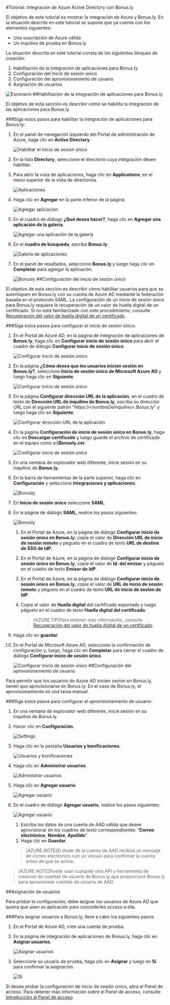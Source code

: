 <properties 
    pageTitle="Tutorial: Integración de Azure Active Directory con Bonus.ly | Microsoft Azure" 
    description="Aprenda cómo usar Bonus.ly con Azure Active Directory para habilitar el inicio de sesión único, el aprovisionamiento automatizado, etc." 
    services="active-directory" 
    authors="jeevansd"  
    documentationCenter="na" 
    manager="stevenpo"/>
<tags 
    ms.service="active-directory" 
    ms.devlang="na" 
    ms.topic="article" 
    ms.tgt_pltfrm="na" 
    ms.workload="identity" 
    ms.date="01/14/2016" 
    ms.author="jeedes" />

#Tutorial: Integración de Azure Active Directory con Bonus.ly

El objetivo de este tutorial es mostrar la integración de Azure y Bonus.ly. En la situación descrita en este tutorial se supone que ya cuenta con los elementos siguientes:

-   Una suscripción de Azure válida
-   Un inquilino de prueba en Bonus.ly

La situación descrita en este tutorial consta de los siguientes bloques de creación:

1.  Habilitación de la integración de aplicaciones para Bonus.ly
2.  Configuración del inicio de sesión único
3.  Configuración del aprovisionamiento de usuario
4.  Asignación de usuarios

![Escenario](./media/active-directory-saas-bonus-tutorial/IC773679.png "Escenario")
##Habilitación de la integración de aplicaciones para Bonus.ly

El objetivo de esta sección es describir cómo se habilita la integración de las aplicaciones para Bonus.ly.

###Siga estos pasos para habilitar la integración de aplicaciones para Bonus.ly:

1.  En el panel de navegación izquierdo del Portal de administración de Azure, haga clic en **Active Directory**.

    ![Habilitar el inicio de sesión único](./media/active-directory-saas-bonus-tutorial/IC773680.png "Habilitar el inicio de sesión único")

2.  En la lista **Directory**, seleccione el directorio cuya integración desee habilitar.

3.  Para abrir la vista de aplicaciones, haga clic en **Applications**, en el menú superior de la vista de directorios.

    ![Aplicaciones](./media/active-directory-saas-bonus-tutorial/IC700994.png "Aplicaciones")

4.  Haga clic en **Agregar** en la parte inferior de la página.

    ![Agregar aplicación](./media/active-directory-saas-bonus-tutorial/IC749321.png "Agregar aplicación")

5.  En el cuadro de diálogo **¿Qué desea hacer?**, haga clic en **Agregar una aplicación de la galería**.

    ![Agregar una aplicación de la galería](./media/active-directory-saas-bonus-tutorial/IC749322.png "Agregar una aplicación de la galería")

6.  En el **cuadro de búsqueda**, escriba **Bonus.ly**.

    ![Galería de aplicaciones](./media/active-directory-saas-bonus-tutorial/IC773681.png "Galería de aplicaciones")

7.  En el panel de resultados, seleccione **Bonus.ly** y luego haga clic en **Completar** para agregar la aplicación.

    ![Bonusly](./media/active-directory-saas-bonus-tutorial/IC773682.png "Bonusly")
##Configuración del inicio de sesión único

El objetivo de esta sección es describir cómo habilitar usuarios para que se autentiquen en Bonus.ly con su cuenta de Azure AD mediante la federación basada en el protocolo SAML. La configuración de un inicio de sesión único para Bonus.ly requiere la recuperación de un valor de huella digital de un certificado. Si no está familiarizado con este procedimiento, consulte [Recuperación del valor de huella digital de un certificado](http://youtu.be/YKQF266SAxI).

###Siga estos pasos para configurar el inicio de sesión único:

1.  En el Portal de Azure AD, en la página de integración de aplicaciones de **Bonus.ly**, haga clic en **Configurar inicio de sesión único** para abrir el cuadro de diálogo **Configurar inicio de sesión único**.

    ![Configurar inicio de sesión único](./media/active-directory-saas-bonus-tutorial/IC749323.png "Configurar inicio de sesión único")

2.  En la página **¿Cómo desea que los usuarios inicien sesión en Bonus.ly?**, seleccione **Inicio de sesión único de Microsoft Azure AD** y luego haga clic en **Siguiente**.

    ![Configurar inicio de sesión único](./media/active-directory-saas-bonus-tutorial/IC773683.png "Configurar inicio de sesión único")

3.  En la página **Configurar dirección URL de la aplicación**, en el cuadro de texto de **Dirección URL de inquilino de Bonus.ly**, escriba su dirección URL con el siguiente patrón "*https://\<nombreDeInquilino>.Bonus.ly*" y luego haga clic en **Siguiente**.

    ![Configurar dirección URL de la aplicación](./media/active-directory-saas-bonus-tutorial/IC773684.png "Configurar dirección URL de la aplicación")

4.  En la página **Configuración de inicio de sesión único en Bonus.ly**, haga clic en **Descargar certificado** y luego guarde el archivo de certificado en el equipo como **c:\\Bonusly.cer**.

    ![Configurar inicio de sesión único](./media/active-directory-saas-bonus-tutorial/IC773685.png "Configurar inicio de sesión único")

5.  En una ventana de explorador web diferente, inicie sesión en su inquilino de **Bonus.ly**.

6.  En la barra de herramientas de la parte superior, haga clic en **Configuración** y seleccione **Integraciones y aplicaciones**.

    ![Bonusly](./media/active-directory-saas-bonus-tutorial/IC773686.png "Bonusly")

7.  En **Inicio de sesión único** seleccione **SAML**.

8.  En la página de diálogo **SAML**, realice los pasos siguientes:

    ![Bonusly](./media/active-directory-saas-bonus-tutorial/IC773687.png "Bonusly")

    1.  En el Portal de Azure, en la página de diálogo **Configurar inicio de sesión único en Bonus.ly**, copie el valor de **Dirección URL de inicio de sesión remoto** y péguelo en el cuadro de texto **URL de destino de SSO de IdP**.
    2.  En el Portal de Azure, en la página de diálogo **Configurar inicio de sesión único en Bonus.ly**, copie el valor de **Id. del emisor** y péguelo en el cuadro de texto **Emisor de IdP**.
    3.  En el Portal de Azure, en la página de diálogo **Configurar inicio de sesión único en Bonus.ly**, copie el valor de **URL de inicio de sesión remoto** y péguelo en el cuadro de texto **URL de inicio de sesión de IdP**.
    4.  Copie el valor de **Huella digital** del certificado exportado y luego péguelo en el cuadro de texto **Huella digital del certificado**.

        >[AZURE.TIP]Para obtener más información, consulte [Recuperación del valor de huella digital de un certificado](http://youtu.be/YKQF266SAxI).

9.  Haga clic en **guardar**.

10. En el Portal de Microsoft Azure AD, seleccione la confirmación de configuración y, luego, haga clic en **Completar** para cerrar el cuadro de diálogo **Configurar inicio de sesión único**.

    ![Configurar inicio de sesión único](./media/active-directory-saas-bonus-tutorial/IC773689.png "Configurar inicio de sesión único")
##Configuración del aprovisionamiento de usuario

Para permitir que los usuarios de Azure AD inicien sesión en Bonus.ly, tienen que aprovisionarse en Bonus.ly. En el caso de Bonus.ly, el aprovisionamiento es una tarea manual.

###Siga estos pasos para configurar el aprovisionamiento de usuario:

1.  En una ventana de explorador web diferente, inicie sesión en su inquilino de Bonus.ly.

2.  Hacer clic en **Configuración**.

    ![Settings](./media/active-directory-saas-bonus-tutorial/IC781041.png "Settings")

3.  Haga clic en la pestaña **Usuarios y bonificaciones**.

    ![Usuarios y bonificaciones](./media/active-directory-saas-bonus-tutorial/IC781042.png "Usuarios y bonificaciones")

4.  Haga clic en **Administrar usuarios**.

    ![Administrar usuarios](./media/active-directory-saas-bonus-tutorial/IC781043.png "Administrar usuarios")

5.  Haga clic en **Agregar usuario**.

    ![Agregar usuario](./media/active-directory-saas-bonus-tutorial/IC781044.png "Agregar usuario")

6.  En el cuadro de diálogo **Agregar usuario**, realice los pasos siguientes:

    ![Agregar usuario](./media/active-directory-saas-bonus-tutorial/IC781045.png "Agregar usuario")

    1.  Escriba los datos de una cuenta de AAD válida que desee aprovisionar en los cuadros de texto correspondientes: “**Correo electrónico**, **Nombre**, **Apellido**”.
    2.  Haga clic en **Guardar**.

    >[AZURE.NOTE]El titular de la cuenta de AAD recibirá un mensaje de correo electrónico con un vínculo para confirmar la cuenta antes de que se active.

>[AZURE.NOTE]Puede usar cualquier otra API o herramienta de creación de cuentas de usuario de Bonus.ly que proporcione Bonus.ly para aprovisionar cuentas de usuario de AAD.

##Asignación de usuarios

Para probar la configuración, debe asignar los usuarios de Azure AD que quiera que usen su aplicación para concederles acceso a ella.

###Para asignar usuarios a Bonus.ly, lleve a cabo los siguientes pasos:

1.  En el Portal de Azure AD, cree una cuenta de prueba.

2.  En la página de integración de aplicaciones de Bonus.ly, haga clic en **Asignar usuarios**.

    ![Asignar usuarios](./media/active-directory-saas-bonus-tutorial/IC773690.png "Asignar usuarios")

3.  Seleccione su usuario de prueba, haga clic en **Asignar** y luego en **Sí** para confirmar la asignación.

    ![Sí](./media/active-directory-saas-bonus-tutorial/IC767830.png "Sí")

Si desea probar la configuración de inicio de sesión único, abra el Panel de acceso. Para obtener más información sobre el Panel de acceso, consulte [Introducción al Panel de acceso](active-directory-saas-access-panel-introduction.md).

<!---HONumber=AcomDC_0121_2016-->